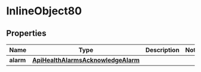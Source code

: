 

# InlineObject80

## Properties

Name | Type | Description | Notes
------------ | ------------- | ------------- | -------------
**alarm** | [**ApiHealthAlarmsAcknowledgeAlarm**](ApiHealthAlarmsAcknowledgeAlarm.md) |  | 



